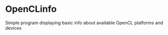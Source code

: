 OpenCLinfo
==========

Simple program displaying basic info about available OpenCL platforms and devices 
